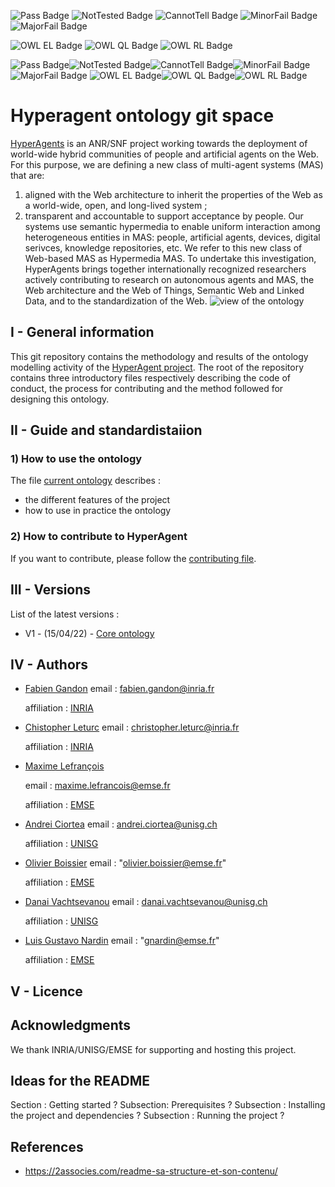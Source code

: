 ![Pass Badge](https://img.shields.io/endpoint?url=https://gist.githubusercontent.com/NicoRobertIn/c4128ff5fec462d83e2ae8a229917537/raw/heads_olivaw_PASS.json)
![NotTested Badge](https://img.shields.io/endpoint?url=https://gist.githubusercontent.com/NicoRobertIn/c4128ff5fec462d83e2ae8a229917537/raw/heads_olivaw_NOTTESTED.json)
![CannotTell Badge](https://img.shields.io/endpoint?url=https://gist.githubusercontent.com/NicoRobertIn/c4128ff5fec462d83e2ae8a229917537/raw/heads_olivaw_CANNOTTELL.json)
![MinorFail Badge](https://img.shields.io/endpoint?url=https://gist.githubusercontent.com/NicoRobertIn/c4128ff5fec462d83e2ae8a229917537/raw/heads_olivaw_MINORFAIL.json)
![MajorFail Badge](https://img.shields.io/endpoint?url=https://gist.githubusercontent.com/NicoRobertIn/c4128ff5fec462d83e2ae8a229917537/raw/heads_olivaw_MAJORFAIL.json)
 
![OWL EL Badge](https://img.shields.io/endpoint?url=https://gist.githubusercontent.com/NicoRobertIn/c4128ff5fec462d83e2ae8a229917537/raw/heads_olivaw_EL.json)
![OWL QL Badge](https://img.shields.io/endpoint?url=https://gist.githubusercontent.com/NicoRobertIn/c4128ff5fec462d83e2ae8a229917537/raw/heads_olivaw_QL.json)
![OWL RL Badge](https://img.shields.io/endpoint?url=https://gist.githubusercontent.com/NicoRobertIn/c4128ff5fec462d83e2ae8a229917537/raw/heads_olivaw_RL.json)
 
![Pass Badge](https://img.shields.io/endpoint?url=https://gist.githubusercontent.com/NicoRobertIn/ecc76114da46334e44dc7c93634eecdb/raw/hmas__heads_test-workflow.json)![NotTested Badge](https://img.shields.io/endpoint?url=https://gist.githubusercontent.com/NicoRobertIn/49b9c637b24deb44e9a1d229af74cdc8/raw/hmas__heads_test-workflow.json)![CannotTell Badge](https://img.shields.io/endpoint?url=https://gist.githubusercontent.com/NicoRobertIn/75a02c6b20baf6cd4bc6ec4c2148fb21/raw/hmas__heads_test-workflow.json)![MinorFail Badge](https://img.shields.io/endpoint?url=https://gist.githubusercontent.com/NicoRobertIn/9a8586dfcd702f1511d18b5f81fd1594/raw/hmas__heads_test-workflow.json)![MajorFail Badge](https://img.shields.io/endpoint?url=https://gist.githubusercontent.com/NicoRobertIn/a242e427a25c90887a3213049eb60af7/raw/hmas__heads_test-workflow.json)
![OWL EL Badge](https://img.shields.io/endpoint?url=https://gist.githubusercontent.com/NicoRobertIn/d841536a179eda023f7f7632ac8bf097/raw/hmas__heads_test-workflow.json)![OWL QL Badge](https://img.shields.io/endpoint?url=https://gist.githubusercontent.com/NicoRobertIn/f71c4cfd7771cad2396dce2bd05342f4/raw/hmas__heads_test-workflow.json)![OWL RL Badge](https://img.shields.io/endpoint?url=https://gist.githubusercontent.com/NicoRobertIn/d0b6815d22e3ab9bec11be83f725c9f9/raw/hmas__heads_test-workflow.json)
# Hyperagent ontology git space
[HyperAgents](https://www.hyperagents.org/) is an ANR/SNF project working towards the deployment of world-wide hybrid communities of people and artificial agents on the Web. For this purpose, we are defining a new class of multi-agent systems (MAS) that are: 
1) aligned with the Web architecture to inherit the properties of the Web as a world-wide, open, and long-lived system ; 
2) transparent and accountable to support acceptance by people. 
Our systems use semantic hypermedia to enable uniform interaction among heterogeneous entities in MAS: people, artificial agents, devices, digital serivces, knowledge repositories, etc. We refer to this new class of Web-based MAS as Hypermedia MAS.
To undertake this investigation, HyperAgents brings together internationally recognized researchers actively contributing to research on autonomous agents and MAS, the Web architecture and the Web of Things, Semantic Web and Linked Data, and to the standardization of the Web.
![view of the ontology](https://github.com/HyperAgents/ns.hyperagents.org/blob/master/resources/hmas-webvowl-v2.jpg)
## I - General information
This git repository contains the methodology and results of the ontology modelling activity of the [HyperAgent project](https://www.hyperagents.org/).
The root of the repository contains three introductory files respectively describing the code of conduct, the process for contributing and the method followed for designing this ontology.
## II - Guide and standardistaiion
### 1) How to use the ontology
The file [current ontology](https://github.com/HyperAgents/ns.hyperagents.org/blob/master/MODELING-ONTOLOGIES.md) describes :
* the different features of the project
* how to use in practice the ontology
### 2) How to contribute to HyperAgent
If you want to contribute, please follow the [contributing file](https://github.com/HyperAgents/ns.hyperagents.org/blob/master/CONTRIBUTING.md).
## III - Versions
List of the latest versions : 
* V1 - (15/04/22) - [Core ontology](https://github.com/HyperAgents/ns.hyperagents.org/milestone/1?closed=1) 
## IV - Authors
* [Fabien Gandon](http://fabien.info/)
  email : fabien.gandon@inria.fr 
  
  affiliation : [INRIA](https://inria.fr/) 
* [Chistopher Leturc](https://emse.fr/~leturc/) 
  email : christopher.leturc@inria.fr
  
  affiliation :  [INRIA](https://inria.fr/) 
* [Maxime Lefrançois](http://maxime-lefrancois.info/me#) 
 
  email : maxime.lefrancois@emse.fr 
  
  affiliation : [EMSE](https://www.mines-stetienne.fr/) 
* [Andrei Ciortea](http://iri.for/andrei) 
  email : andrei.ciortea@unisg.ch 
  
  affiliation : [UNISG](https://www.unisg.ch/en)  
* [Olivier Boissier](https://www.emse.fr/~boissier/) 
  email : "olivier.boissier@emse.fr" 
  
  affiliation : [EMSE](https://mines-stetienne.fr) 
  
* [Danai Vachtsevanou](https://danaivach.inrupt.net/profile/card#me)
  email : danai.vachtsevanou@unisg.ch 
  
  affiliation : [UNISG](https://www.unisg.ch/en) 
* [Luis Gustavo Nardin](https://www.emse.fr/~gardin/) 
  email : "gnardin@emse.fr" 
  
  affiliation : [EMSE](https://mines-stetienne.fr) 
## V - Licence
## Acknowledgments
We thank INRIA/UNISG/EMSE for supporting and hosting this project.
## Ideas for the README
Section :  Getting started ?
Subsection: Prerequisites ?
Subsection : Installing the project and dependencies ?
Subsection : Running the project ?
## References
* https://2associes.com/readme-sa-structure-et-son-contenu/
